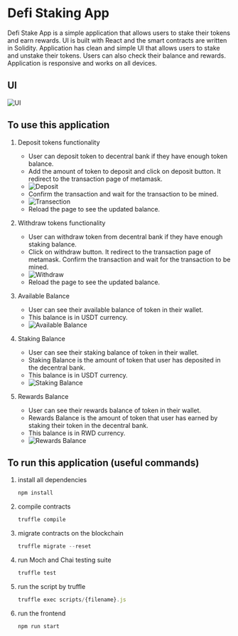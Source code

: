 # Defi Staking App

Defi Stake App is a simple application that allows users to stake their tokens and earn rewards. UI is built with React and the smart contracts are written in Solidity. Application has clean and simple UI that allows users to stake and unstake their tokens. Users can also check their balance and rewards. Application is responsive and works on all devices.

## UI
![UI](./assets/Website-UI.png)

## To use this application

1. Deposit tokens functionality
    
    - User can deposit token to decentral bank if they have enough token balance.
    - Add the amount of token to deposit and click on deposit button. It redirect to the transaction page of metamask. 
    - ![Deposit](./assets/Deposit.png)
    - Confirm the transaction and wait for the transaction to be mined.
    - ![Transection](./assets/Transection.png)
    - Reload the page to see the updated balance.

2. Withdraw tokens functionality

    - User can withdraw token from decentral bank if they have enough staking balance.
    - Click on withdraw button. It redirect to the transaction page of metamask. Confirm the transaction and wait for the transaction to be mined.
    - ![Withdraw](./assets/Withdraw.png)
    - Reload the page to see the updated balance.

3. Available Balance

    - User can see their available balance of token in their wallet. 
    - This balance is in USDT currency.
    - ![Available Balance](./assets/available.png)

4. Staking Balance

    - User can see their staking balance of token in their wallet. 
    - Staking Balance is the amount of token that user has deposited in the decentral bank.
    - This balance is in USDT currency.
    - ![Staking Balance](./assets/Staking.png)

5. Rewards Balance

    - User can see their rewards balance of token in their wallet. 
    - Rewards Balance is the amount of token that user has earned by staking their token in the decentral bank.
    - This balance is in RWD currency.
    - ![Rewards Balance](./assets/Reward.png)
    

## **To run this application (useful commands)**

1. install all dependencies
    
    ```jsx
    npm install
    ```

2. compile contracts
    
    ```jsx
    truffle compile
    ```

3. migrate contracts on the blockchain
    
    ```jsx
    truffle migrate --reset
    ```

4. run Moch and Chai testing suite
    
    ```jsx
    truffle test
    ```

5. run the script by truffle
    
    ```jsx
    truffle exec scripts/{filename}.js
    ```

6. run the frontend
    
    ```jsx
    npm run start
    ```

